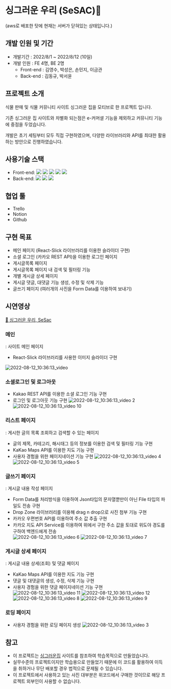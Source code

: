 
<h1>싱그러운 우리 (SeSAC)🌱</h1>
(aws로 배포한 탓에 현재는 서버가 닫혀있는 상태입니다.)

<h2>개발 인원 및 기간</h2>

- 개발기간 : 2022/8/1 ~ 2022/8/12 (10일)
- 개발 인원 : FE 4명, BE 2명
  - Front-end : 김영수, 박성은, 손민지, 이금관
  - Back-end : 김동규, 박서윤

<h2>프로젝트 소개</h2>

식물 판매 및 식물 커뮤니티 사이트 싱그러운 집을 모티브로 한 프로젝트 입니다.

기존 싱그러운 집 사이트와 차별화 되는점은 e-커머셜 기능을 제외하고 커뮤니티 기능에 중점을 두었습니다.

개발은 초기 세팅부터 모두 직접 구현하였으며, 다양한 라이브러리와 API를 최대한 활용하는 방안으로 진행하였습니다.

<h2>사용기술 스택</h2>

 - Front-end: <img src="https://img.shields.io/badge/html5-E34F26?style=flat-square&logo=react&logoColor=white"/> <img src="https://img.shields.io/badge/Sass-CC6699?style=flat-square&logo=Sass&logoColor=white"/> <img src="https://img.shields.io/badge/javascript-F7DF1E?style=flat-square&logo=react&logoColor=white"/> <img src="https://img.shields.io/badge/react-61DAFB?style=flat-square&logo=react&logoColor=white"/> <img src="https://img.shields.io/badge/ReactRouter-CA4245?style=flat-square&logo=ReactRouter&logoColor=white"/>
- Back-end: <img src="https://img.shields.io/badge/Python-3776AB?style=flat-square&logo=Python&logoColor=white"/> <img src="https://img.shields.io/badge/Django-092E20?style=flat-square&logo=Django&logoColor=white"/> <img src="https://img.shields.io/badge/MySQL-4479A1?style=flat-square&logo=MySQL&logoColor=white"/>


<h2>협업 툴</h2>

- Trello
- Notion
- Github

<h2>구현 목표</h2>

- 메인 페이지 (React-Slick 라이브러리를 이용한 슬라이더 구현)
- 소셜 로그인 (카카오 REST API)을 이용한 로그인 페이지
- 게시글목록 페이지
- 게시글목록 페이지 내 검색 및 필터링 기능
- 개별 게시글 상세 페이지
- 게시글 댓글, 대댓글 기능 생성, 수정 및 삭제 기능
- 글쓰기 페이지 (여러개의 사진을 Form Data를 이용하여 보내기)

<h2>시연영상</h2>

[🌱 싱그러운 우리, SeSac](http://www.youtube.com/watch?v=ayGvLwikPxk)

### 메인
: 사이트 메인 페이지
- React-Slick 라이브러리를 사용한 이미지 슬라이더 구현

![2022-08-12_10:36:13_video](https://user-images.githubusercontent.com/104430030/184285325-a0b7a399-1acd-4291-939e-822bf55ee7c2.GIF)

### 소셜로그인 및 로그아웃
- Kakao REST API를 이용한 소셜 로그인 기능 구현
- 로그인 및 로그아웃 기능 구현
![2022-08-12_10:36:13_video 2](https://user-images.githubusercontent.com/104430030/184285340-ee5e048f-7c4b-4b57-9593-2896b547785e.GIF)
![2022-08-12_10:36:13_video 10](https://user-images.githubusercontent.com/104430030/184287240-f172a994-ea8e-461b-9098-db83d5e843e5.GIF)


### 리스트 페이지
: 게시한 글의 목록 조회하고 검색할 수 있는 페이지
- 글의 제목, 카테고리, 해시태그 등의 정보를 이용한 검색 및 필터링 기능 구현
- KaKao Maps API를 이용한 지도 기능 구현
- 사용자 경험을 위한 페이지네이션 기능 구현
![2022-08-12_10:36:13_video 4](https://user-images.githubusercontent.com/104430030/184285717-1153760c-cf3e-4077-893f-bd4cbb9aa548.GIF)
![2022-08-12_10:36:13_video 5](https://user-images.githubusercontent.com/104430030/184285725-4c81c58e-d5db-4789-97e5-640f5a461dbc.GIF)

### 글쓰기 페이지
: 게시글 내용 작성 페이지
- Form Data를 처리방식을 이용하여 Json타입의 문자열뿐만이 아닌 File 타입의 파일도 전송 구현
- Drop Zone 라이브러리를 이용해 drag n drop으로 사진 첨부 기능 구현
- 카카오 우편번호 API를 이용하여 주소 값 추출 구현
- 카카오 지도 API Service를 이용하여 위에서 구한 주소 값을 토대로 위도야 경도를 구하여 백엔드에게 전송   
![2022-08-12_10:36:13_video 6](https://user-images.githubusercontent.com/104430030/184286796-d27b30a6-fa53-435b-adb5-8118400a72ef.GIF)
![2022-08-12_10:36:13_video 7](https://user-images.githubusercontent.com/104430030/184286846-0a524f00-b19d-41e9-949c-28c496a108b0.GIF)

### 게시글 상세 페이지
: 게시글 내용 상세(조회) 및 댓글 페이지
- KaKao Maps API를 이용한 지도 기능 구현
- 댓글 및 대댓글의 생성, 수정, 삭제 기능 구현
- 사용자 경험을 위한 댓글 페이지네이션 기능 구현
![2022-08-12_10:36:13_video 11](https://user-images.githubusercontent.com/104430030/184287166-e906db31-38ad-4c31-9977-bc0cfc8a0e98.GIF)
![2022-08-12_10:36:13_video 12](https://user-images.githubusercontent.com/104430030/184287193-25fc5f1c-1521-4736-aea3-ae1d14cb6e4c.GIF)
![2022-08-12_10:36:13_video 8](https://user-images.githubusercontent.com/104430030/184287120-328c6e8b-2a82-4413-a752-6daf8a689056.GIF)
![2022-08-12_10:36:13_video 9](https://user-images.githubusercontent.com/104430030/184287124-347473db-a34e-4cd6-af8a-72b9a3a44540.GIF)

### 로딩 페이지
- 사용자 경험을 위한 로딩 페이지 생성
![2022-08-12_10:36:13_video 3](https://user-images.githubusercontent.com/104430030/184287309-7bde2d4f-09df-40e8-a565-48bfdd751e55.GIF)

## 참고
- 이 프로젝트는 [싱그러운집](https://www.shouse.garden/main/main.html) 사이트를 참조하여 학습목적으로 만들었습니다.
- 실무수준의 프로젝트이지만 학습용으로 만들었기 때문에 이 코드를 활용하여 이득을 취하거나 무단 배포할 경우 법적으로 문제될 수 있습니다.
- 이 프로젝트에서 사용하고 있는 사진 대부분은 위코드에서 구매한 것이므로 해당 프로젝트 외부인이 사용할 수 없습니다.
